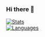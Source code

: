 ### Hi there 👋
[![Stats](https://github-readme-stats.vercel.app/api?username=Daniagui12&show_icons=true&theme=city_lights)](https://github.com/Daniagui12/github-readme-stats)
<br>
[![Languages](https://github-readme-stats.vercel.app/api/top-langs/?username=Daniagui12&layout=compact&theme=algolia)](https://github.com/Daniagui12/github-readme-stats)
<!--
**Daniagui12/Daniagui12** is a ✨ _special_ ✨ repository because its `README.md` (this file) appears on your GitHub profile.

Here are some ideas to get you started:

- 🔭 I’m currently working on ...
- 🌱 I’m currently learning ...
- 👯 I’m looking to collaborate on ...
- 🤔 I’m looking for help with ...
- 💬 Ask me about ...
- 📫 How to reach me: ...
- 😄 Pronouns: ...
- ⚡ Fun fact: ...
-->
